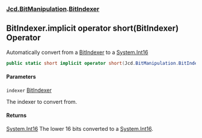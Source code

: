 ### [Jcd.BitManipulation](Jcd.BitManipulation.md 'Jcd.BitManipulation').[BitIndexer](Jcd.BitManipulation.BitIndexer.md 'Jcd.BitManipulation.BitIndexer')

## BitIndexer.implicit operator short(BitIndexer) Operator

Automatically convert from a [BitIndexer](Jcd.BitManipulation.BitIndexer.md 'Jcd.BitManipulation.BitIndexer') to
a [System.Int16](https://docs.microsoft.com/en-us/dotnet/api/System.Int16 'System.Int16')

```csharp
public static short implicit operator short(Jcd.BitManipulation.BitIndexer indexer);
```

#### Parameters

<a name='Jcd.BitManipulation.BitIndexer.op_Implicitshort(Jcd.BitManipulation.BitIndexer).indexer'></a>

`indexer` [BitIndexer](Jcd.BitManipulation.BitIndexer.md 'Jcd.BitManipulation.BitIndexer')

The indexer to convert from.

#### Returns

[System.Int16](https://docs.microsoft.com/en-us/dotnet/api/System.Int16 'System.Int16')
The lower 16 bits converted to
a [System.Int16](https://docs.microsoft.com/en-us/dotnet/api/System.Int16 'System.Int16').